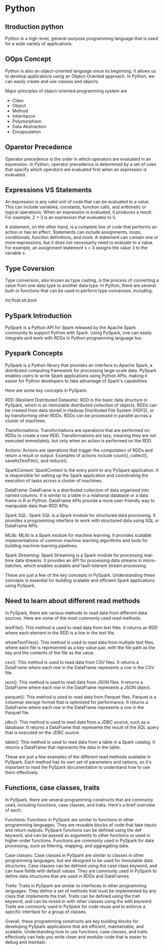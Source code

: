 
# Python #

## Itroduction python ##

Python is a high-level, general-purpose programming language that is used for a wide variety of applications.

## OOps Concept ##

 Python is also an object-oriented language since its beginning. It allows us to develop applications using an Object-Oriented approach. In Python, we can easily create and use classes and objects.
 
 Major principles of object-oriented programming system are 

- Class
- Object
- Method
- Inheritance
- Polymorphism
- Data Abstraction
- Encapsulation

## Oparetor Precedence ##

Operator precedence is the order in which operators are evaluated in an expression. In Python, operator precedence is determined by a set of rules that specify which operators are evaluated first when an expression is evaluated. 

## Expressions VS Statements ##

An expression is any valid unit of code that can be evaluated to a value. This can include variables, constants, function calls, and arithmetic or logical operations. When an expression is evaluated, it produces a result. For example, 2 + 3 is an expression that evaluates to 5.

A statement, on the other hand, is a complete line of code that performs an action or has an effect. Statements can include assignments, loops, conditionals, function definitions, and more. A statement can contain one or more expressions, but it does not necessarily need to evaluate to a value. For example, an assignment statement x = 3 assigns the value 3 to the variable x.

## Type Coversion ##

Type conversion, also known as type casting, is the process of converting a value from one data type to another data type. In Python, there are several built-in functions that can be used to perform type conversion, including:

int,float,str,bool

## PySpark Introduction ##

 PySpark is a Python API for Spark released by the Apache Spark community to support Python with Spark. Using PySpark, one can easily integrate and work with RDDs in Python programming language too.


##  Pyspark Concepts ##

PySpark is a Python library that provides an interface to Apache Spark, a distributed computing framework for processing large-scale data. PySpark enables users to write Spark applications using Python APIs, making it easier for Python developers to take advantage of Spark's capabilities.

Here are some key concepts in PySpark:

RDD (Resilient Distributed Datasets): RDD is the basic data structure in PySpark, which is an immutable distributed collection of objects. RDDs can be created from data stored in Hadoop Distributed File System (HDFS), or by transforming other RDDs. RDDs can be processed in parallel across a cluster of machines.

Transformations: Transformations are operations that are performed on RDDs to create a new RDD. Transformations are lazy, meaning they are not executed immediately, but only when an action is performed on the RDD.

Actions: Actions are operations that trigger the computation of RDDs and return a result or output. Examples of actions include count(), collect(), saveAsTextFile(), and reduce().

SparkContext: SparkContext is the entry point to any PySpark application. It is responsible for setting up the Spark application and coordinating the execution of tasks across a cluster of machines.

DataFrame: DataFrame is a distributed collection of data organized into named columns. It is similar to a table in a relational database or a data frame in R or Python. DataFrame APIs provide a more user-friendly way to manipulate data than RDD APIs.

Spark SQL: Spark SQL is a Spark module for structured data processing. It provides a programming interface to work with structured data using SQL or DataFrame APIs.

MLlib: MLlib is a Spark module for machine learning. It provides scalable implementations of common machine learning algorithms and tools for building machine learning pipelines.

Spark Streaming: Spark Streaming is a Spark module for processing real-time data streams. It provides an API for processing data streams in micro-batches, which enables scalable and fault-tolerant stream processing.

These are just a few of the key concepts in PySpark. Understanding these concepts is essential for building scalable and efficient Spark applications using PySpark.



 ## Need to learn about different read methods ##
 
 
In PySpark, there are various methods to read data from different data sources. Here are some of the most commonly used read methods:

textFile(): This method is used to read data from text files. It returns an RDD where each element in the RDD is a line in the text file.

wholeTextFiles(): This method is used to read data from multiple text files, where each file is represented as a key-value pair, with the file path as the key and the contents of the file as the value.

csv(): This method is used to read data from CSV files. It returns a DataFrame where each row in the DataFrame represents a row in the CSV file.

json(): This method is used to read data from JSON files. It returns a DataFrame where each row in the DataFrame represents a JSON object.

parquet(): This method is used to read data from Parquet files. Parquet is a columnar storage format that is optimized for performance. It returns a DataFrame where each row in the DataFrame represents a row in the Parquet file.

jdbc(): This method is used to read data from a JDBC source, such as a database. It returns a DataFrame that represents the result of the SQL query that is executed on the JDBC source.

table(): This method is used to read data from a table in a Spark catalog. It returns a DataFrame that represents the data in the table.

These are just a few examples of the different read methods available in PySpark. Each method has its own set of parameters and options, so it's important to read the PySpark documentation to understand how to use them effectively.

 ## Functions, case classes, traits ##
 
 In PySpark, there are several programming constructs that are commonly used, including functions, case classes, and traits. Here's a brief overview of each:

Functions: Functions in PySpark are similar to functions in other programming languages. They are reusable blocks of code that take inputs and return outputs. PySpark functions can be defined using the def keyword, and can be passed as arguments to other functions or used in higher-order functions. Functions are commonly used in PySpark for data processing, such as filtering, mapping, and aggregating data.

Case classes: Case classes in PySpark are similar to classes in other programming languages, but are designed to be used for immutable data structures. Case classes can be defined using the case class keyword, and can have fields with default values. They are commonly used in PySpark to define data structures that are used in RDDs and DataFrames.

Traits: Traits in PySpark are similar to interfaces in other programming languages. They define a set of methods that must be implemented by any class that implements the trait. Traits can be defined using the trait keyword, and can be mixed in with other classes using the with keyword. Traits are commonly used in PySpark for code reuse and to enforce a specific interface for a group of classes.

Overall, these programming constructs are key building blocks for developing PySpark applications that are efficient, maintainable, and scalable. Understanding how to use functions, case classes, and traits effectively can help you write clean and modular code that is easier to debug and maintain.

